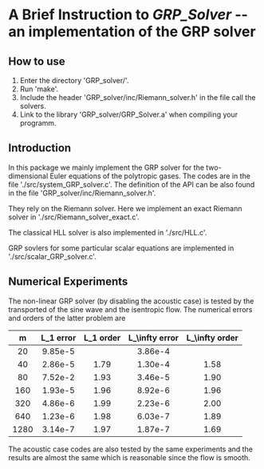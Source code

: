 A Brief Instruction to *GRP_Solver* -- an implementation of the GRP solver
===

How to use
---

  1. Enter the directory 'GRP_solver/'.
  2. Run 'make'.
  3. Include the header 'GRP_solver/inc/Riemann_solver.h' in the file call the solvers.
  4. Link to the library 'GRP_solver/GRP_Solver.a' when compiling your programm.

Introduction
---

In this package we mainly implement the GRP solver for the two-dimensional Euler equations of the polytropic gases. The codes are in the file './src/system_GRP_solver.c'. The definition of the API can be also found in the file 'GRP_solver/inc/Riemann_solver.h'.


They rely on the Riemann solver. Here we implement an exact Riemann solver in './src/Riemann_solver_exact.c'.

The classical HLL solver is also implemented in './src/HLL.c'.

GRP sovlers for some particular scalar equations are implemented in './src/scalar_GRP_solver.c'.


Numerical Experiments
---

The non-linear GRP solver (by disabling the acoustic case) is tested by the transported of the sine wave and the isentropic flow.
The numerical errors and orders of the latter problem are

|  m  | L_1 error | L_1 order | L_\infty error | L_\infty order |
|:---:|:---------:|:---------:|:--------------:|:--------------:|
|  20 |  9.85e-5  |           |     3.86e-4    |                |
|  40 |  2.86e-5  |    1.79   |     1.30e-4    |       1.58     |
|  80 |  7.52e-2  |    1.93   |     3.46e-5    |       1.90     |
| 160 |  1.93e-5  |    1.96   |     8.92e-6    |       1.96     |
| 320 |  4.86e-6  |    1.99   |     2.23e-6    |       2.00     |
| 640 |  1.23e-6  |    1.98   |     6.03e-7    |       1.89     |
|1280 |  3.14e-7  |    1.97   |     1.87e-7    |       1.69     |

The acoustic case codes are also tested by the same experiments and the results are almost the same which is reasonable since the flow is smooth.
